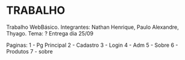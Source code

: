# TRABALHO
Trabalho WebBásico.
Integrantes: Nathan Henrique, Paulo Alexandre, Thyago.
Tema: ?
Entrega dia 25/09

Paginas:
1 - Pg Principal
2 - Cadastro
3 - Login
4 - Adm
5 - Sobre
6 - Produtos
 7 - sobre

